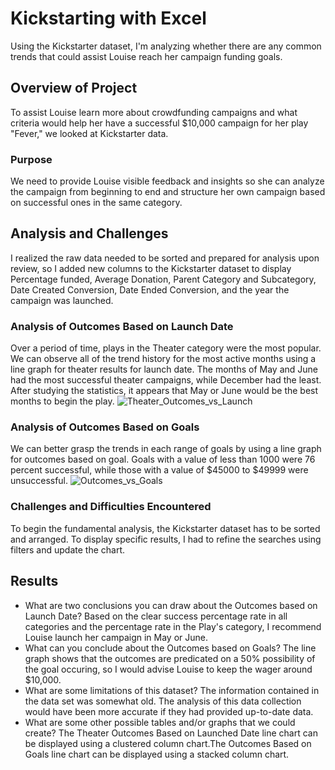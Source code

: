 # Kickstarting with Excel
Using the Kickstarter dataset, I'm analyzing whether there are any common trends that could assist Louise reach her campaign funding goals.

## Overview of Project
To assist Louise learn more about crowdfunding campaigns and what criteria would help her have a successful $10,000 campaign for her play "Fever," we looked at Kickstarter data.

### Purpose
We need to provide Louise visible feedback and insights so she can analyze the campaign from beginning to end and structure her own campaign based on successful ones in the same category.

## Analysis and Challenges
I realized the raw data needed to be sorted and prepared for analysis upon review, so I added new columns to the Kickstarter dataset to display Percentage funded, Average Donation, Parent Category and Subcategory, Date Created Conversion, Date Ended Conversion, and the year the campaign was launched.

### Analysis of Outcomes Based on Launch Date
Over a period of time, plays in the Theater category were the most popular. We can observe all of the trend history for the most active months using a line graph for theater results for launch date. The months of May and June had the most successful theater campaigns, while December had the least. After studying the statistics, it appears that May or June would be the best months to begin the play.
![Theater_Outcomes_vs_Launch](https://user-images.githubusercontent.com/107198518/172878859-f4a131ae-40fe-42dc-85df-5f4674c749ed.png)
### Analysis of Outcomes Based on Goals
We can better grasp the trends in each range of goals by using a line graph for outcomes based on goal. Goals with a value of less than 1000 were 76 percent successful, while those with a value of $45000 to $49999 were unsuccessful.
![Outcomes_vs_Goals](https://user-images.githubusercontent.com/107198518/172878879-c11b3c65-ac8a-4a3d-9488-bbbfb5792d5a.png)
### Challenges and Difficulties Encountered
To begin the fundamental analysis, the Kickstarter dataset has to be sorted and arranged. To display specific results, I had to refine the searches using filters and update the chart.

## Results
- What are two conclusions you can draw about the Outcomes based on Launch Date?
Based on the clear success percentage rate in all categories and the percentage rate in the Play's category, I recommend Louise launch her campaign in May or June.
- What can you conclude about the Outcomes based on Goals?
The line graph shows that the outcomes are predicated on a 50% possibility of the goal occuring, so I would advise Louise to keep the wager around $10,000.
- What are some limitations of this dataset?
The information contained in the data set was somewhat old. The analysis of this data collection would have been more accurate if they had provided up-to-date data.
- What are some other possible tables and/or graphs that we could create?
The Theater Outcomes Based on Launched Date line chart can be displayed using a clustered column chart.The Outcomes Based on Goals line chart can be displayed using a stacked column chart.

